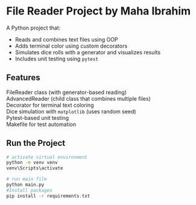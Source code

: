 #  File Reader Project by Maha Ibrahim

A Python project that:
- Reads and combines text files using OOP
- Adds terminal color using custom decorators
- Simulates dice rolls with a generator and visualizes results
- Includes unit testing using `pytest`

##  Features

FileReader class (with generator-based reading)  
AdvancedReader (child class that combines multiple files)  
Decorator for terminal text coloring  
Dice simulation with `matplotlib` (uses random seed)  
Pytest-based unit testing  
Makefile for test automation

## Run the Project

```bash
# activate virtual environment
python -m venv venv
venv\Scripts\activate

# run main file
python main.py
#Install packages
pip install -r requirements.txt
